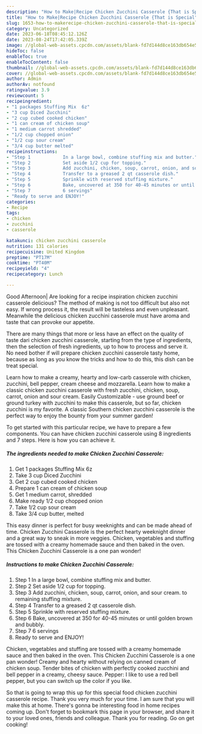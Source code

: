```yaml
---
description: "How to Make|Recipe Chicken Zucchini Casserole {That is Special"
title: "How to Make|Recipe Chicken Zucchini Casserole {That is Special"
slug: 1653-how-to-makerecipe-chicken-zucchini-casserole-that-is-special
category: Uncategorized
date: 2023-06-18T08:45:12.126Z
date: 2023-08-24T17:42:05.339Z
image: //global-web-assets.cpcdn.com/assets/blank-fd7d144d8ce163db654e5a02c40b08a2775adb7897d16e4062681dc7e1b2800f.png
hideToc: false
enableToc: true
enableTocContent: false
thumbnail: //global-web-assets.cpcdn.com/assets/blank-fd7d144d8ce163db654e5a02c40b08a2775adb7897d16e4062681dc7e1b2800f.png
cover: //global-web-assets.cpcdn.com/assets/blank-fd7d144d8ce163db654e5a02c40b08a2775adb7897d16e4062681dc7e1b2800f.png
author: Admin
authorAv: notfound
ratingvalue: 3.9
reviewcount: 5
recipeingredient:
- "1 packages Stuffing Mix  6z"
- "3 cup Diced Zucchini"
- "2 cup cubed cooked chicken"
- "1 can cream of chicken soup"
- "1 medium carrot shredded"
- "1/2 cup chopped onion"
- "1/2 cup sour cream"
- "3/4 cup butter melted"
recipeinstructions:
- "Step 1            In a large bowl, combine stuffing mix and butter."
- "Step 2            Set aside 1/2 cup for topping."
- "Step 3            Add zucchini, chicken, soup, carrot, onion, and sour cream. to remaining stuffing mixture."
- "Step 4            Transfer to a greased 2 qt casserole dish."
- "Step 5            Sprinkle with reserved stuffing mixture."
- "Step 6            Bake, uncovered at 350 for 40-45 minutes or until golden brown and bubbly."
- "Step 7            6 servings"
- "Ready to serve and ENJOY!"
categories:
- Recipe
tags:
- chicken
- zucchini
- casserole

katakunci: chicken zucchini casserole 
nutrition: 131 calories
recipecuisine: United Kingdom
preptime: "PT17M"
cooktime: "PT40M"
recipeyield: "4"
recipecategory: Lunch

---
```



Good Afternoon| Are looking for a recipe inspiration chicken zucchini casserole delicious? The method of making is not too difficult but also not easy. If wrong process it, the result will be tasteless and even unpleasant. Meanwhile the delicious chicken zucchini casserole must have aroma and taste that can provoke our appetite.






There are many things that more or less have an effect on the quality of taste dari chicken zucchini casserole, starting from the type of ingredients, then the selection of fresh ingredients, up to how to process and serve it. No need bother if will prepare chicken zucchini casserole tasty home, because as long as you know the tricks and how to do this, this dish can be treat  special.


Learn how to make a creamy, hearty and low-carb casserole with chicken, zucchini, bell pepper, cream cheese and mozzarella. Learn how to make a classic chicken zucchini casserole with fresh zucchini, chicken, soup, carrot, onion and sour cream. Easily Customizable - use ground beef or ground turkey with zucchini to make this casserole, but so far, chicken zucchini is my favorite. A classic Southern chicken zucchini casserole is the perfect way to enjoy the bounty from your summer garden!


To get started with this particular recipe, we have to prepare a few components. You can have chicken zucchini casserole using 8 ingredients and 7 steps. Here is how you can achieve it.

<!--inarticleads1-->

##### The ingredients needed to make Chicken Zucchini Casserole:

1. Get 1 packages Stuffing Mix  6z
1. Take 3 cup Diced Zucchini
1. Get 2 cup cubed cooked chicken
1. Prepare 1 can cream of chicken soup
1. Get 1 medium carrot, shredded
1. Make ready 1/2 cup chopped onion
1. Take 1/2 cup sour cream
1. Take 3/4 cup butter, melted


This easy dinner is perfect for busy weeknights and can be made ahead of time. Chicken Zucchini Casserole is the perfect hearty weeknight dinner and a great way to sneak in more veggies. Chicken, vegetables and stuffing are tossed with a creamy homemade sauce and then baked in the oven. This Chicken Zucchini Casserole is a one pan wonder! 

<!--inarticleads2-->

##### Instructions to make Chicken Zucchini Casserole:

1. Step 1            In a large bowl, combine stuffing mix and butter.
1. Step 2            Set aside 1/2 cup for topping.
1. Step 3            Add zucchini, chicken, soup, carrot, onion, and sour cream. to remaining stuffing mixture.
1. Step 4            Transfer to a greased 2 qt casserole dish.
1. Step 5            Sprinkle with reserved stuffing mixture.
1. Step 6            Bake, uncovered at 350 for 40-45 minutes or until golden brown and bubbly.
1. Step 7            6 servings
1. Ready to serve and ENJOY!

Chicken, vegetables and stuffing are tossed with a creamy homemade sauce and then baked in the oven. This Chicken Zucchini Casserole is a one pan wonder! Creamy and hearty without relying on canned cream of chicken soup. Tender bites of chicken with perfectly cooked zucchini and bell pepper in a creamy, cheesy sauce. Pepper: I like to use a red bell pepper, but you can switch up the color if you like. 

So that is going to wrap this up for this special food chicken zucchini casserole recipe. Thank you very much for your time. I am sure that you will make this at home. There's gonna be interesting food in home recipes coming up. Don't forget to bookmark this page in your browser, and share it to your loved ones, friends and colleague. Thank you for reading. Go on get cooking!
